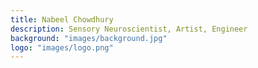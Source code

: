 ```yaml
---
title: Nabeel Chowdhury
description: Sensory Neuroscientist, Artist, Engineer
background: "images/background.jpg"
logo: "images/logo.png"
---
```

